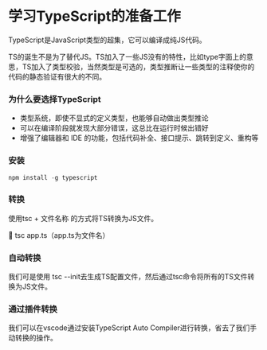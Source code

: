 # 学习TypeScript的准备工作

TypeScript是JavaScript类型的超集，它可以编译成纯JS代码。

TS的诞生不是为了替代JS。TS加入了一些JS没有的特性，比如type字面上的意思，TS加入了类型校验，当然类型是可选的，类型推断让一些类型的注释使你的代码的静态验证有很大的不同。

### 为什么要选择TypeScript

* 类型系统，即使不显式的定义类型，也能够自动做出类型推论
* 可以在编译阶段就发现大部分错误，这总比在运行时候出错好
* 增强了编辑器和 IDE 的功能，包括代码补全、接口提示、跳转到定义、重构等

### 安装

```ts
npm install -g typescript
```

### 转换

使用tsc + 文件名称 的方式将TS转换为JS文件。

🌰 tsc app.ts（app.ts为文件名）

### 自动转换

我们可是使用 tsc --init去生成TS配置文件，然后通过tsc命令将所有的TS文件转换为JS文件。

### 通过插件转换

我们可以在vscode通过安装TypeScript Auto Compiler进行转换，省去了我们手动转换的操作。